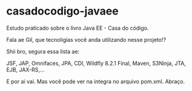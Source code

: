 # casadocodigo-javaee
Estudo praticado sobre o livro Java EE - Casa do código.

Fala ae Gil, que tecnoligias você anda utilizando nesse projeto!?

Shii bro, segura essa lista ae:

JSF, JAP, Omnifaces, JPA, CDI,
Wildfly 8.2.1 Final,
Maven,
S3Ninja, 
JTA,
EJB,
JAX-RS,...

E por ai vai. Mas você pode ver na integra no arquivo pom.xml.
Abraço.
